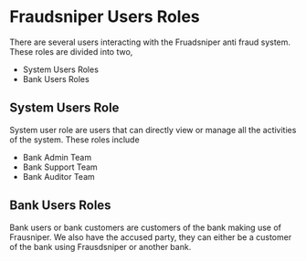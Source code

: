 # Fraudsniper Users Roles

There are several users interacting with the Fruadsniper anti fraud system. These roles 
are divided into two, 
* System Users Roles
* Bank Users Roles

## System Users Role
System user role are users that can directly view or manage all the activities of the system.
These roles include 

* Bank Admin Team
* Bank Support Team
* Bank Auditor Team

## Bank Users Roles
Bank users or bank customers are customers of the bank making use of Frausniper. We also have 
the accused party, they can either be a customer of the bank using Frausdsniper or another bank.



